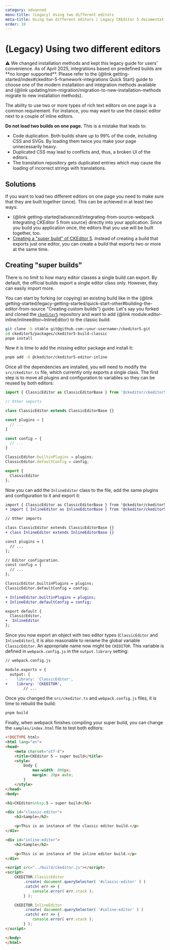 ```yaml
---
category: advanced
menu-title: (Legacy) Using two different editors
meta-title: Using two different editors | Legacy CKEditor 5 documentation
order: 10
---
```

# (Legacy) Using two different editors

<info-box warning>
	⚠️ We changed installation methods and kept this legacy guide for users’ convenience. As of April 2025, integrations based on predefined builds are **no longer supported**. Please refer to the {@link getting-started/index#ckeditor-5-framework-integrations Quick Start} guide to choose one of the modern installation and integration methods available and {@link updating/nim-migration/migration-to-new-installation-methods migrate to new installation methods}.
</info-box>

The ability to use two or more types of rich text editors on one page is a common requirement. For instance, you may want to use the classic editor next to a couple of inline editors.

**Do not load two builds on one page.** This is a mistake that leads to:

* Code duplication. Both builds share up to 99% of the code, including CSS and SVGs. By loading them twice you make your page unnecessarily heavy.
* Duplicated CSS may lead to conflicts and, thus, a broken UI of the editors.
* The translation repository gets duplicated entries which may cause the loading of incorrect strings with translations.

## Solutions

If you want to load two different editors on one page you need to make sure that they are built together (once). This can be achieved in at least two ways:

* {@link getting-started/advanced/integrating-from-source-webpack Integrating CKEditor&nbsp;5 from source} directly into your application. Since you build you application once, the editors that you use will be built together, too.
* [Creating a "super build" of CKEditor&nbsp;5](#creating-super-builds). Instead of creating a build that exports just one editor, you can create a build that exports two or more at the same time.

## Creating "super builds"

There is no limit to how many editor classes a single build can export. By default, the official builds export a single editor class only. However, they can easily import more.

You can start by forking (or copying) an existing build like in the {@link getting-started/legacy-getting-started/quick-start-other#building-the-editor-from-source "Creating custom builds"} guide. Let's say you forked and cloned the [`ckeditor5`](http://github.com/ckeditor/ckeditor5) repository and want to add {@link module:editor-inline/inlineeditor~InlineEditor} to the classic build:

```bash
git clone -b stable git@github.com:<your-username>/ckeditor5.git
cd ckeditor5/packages/ckeditor5-build-classic
pnpm install
```

Now it is time to add the missing editor package and install it:

```bash
pnpm add -D @ckeditor/ckeditor5-editor-inline
```

Once all the dependencies are installed, you will need to modify the `src/ckeditor.ts` file, which currently only exports a single class. The first step is to move all plugins and configuration to variables so they can be reused by both editors:

```js
import { ClassicEditor as ClassicEditorBase } from '@ckeditor/ckeditor5-editor-classic';

// Other imports

class ClassicEditor extends ClassicEditorBase {}

const plugins = [
  // ...
]

const config = {
  // ...
}

ClassicEditor.builtinPlugins = plugins;
ClassicEditor.defaultConfig = config;

export {
  ClassicEditor
};
```

Now you can add the `InlineEditor` class to the file, add the same plugins and configuration to it and export it:

```diff
import { ClassicEditor as ClassicEditorBase } from '@ckeditor/ckeditor5-editor-classic';
+ import { InlineEditor as InlineEditorBase } from '@ckeditor/ckeditor5-editor-inline';

// Other imports

class ClassicEditor extends ClassicEditorBase {}
+ class InlineEditor extends InlineEditorBase {}

const plugins = [
  // ...
];

// Editor configuration.
const config = {
  // ...
};

ClassicEditor.builtinPlugins = plugins;
ClassicEditor.defaultConfig = config;

+ InlineEditor.builtinPlugins = plugins;
+ InlineEditor.defaultConfig = config;

export default {
  ClassicEditor,
+  InlineEditor
};
```

Since you now export an object with two editor types (`ClassicEditor` and `InlineEditor`), it is also reasonable to rename the global variable `ClassicEditor`. An appropriate name now might be `CKEDITOR`. This variable is defined in `webpack.config.js` in the `output.library` setting:

```diff
// webpack.config.js

module.exports = {
  output: {
-    library: 'ClassicEditor',
+    library: 'CKEDITOR',
		// ...
```

Once you changed the `src/ckeditor.ts` and `webpack.config.js` files, it is time to rebuild the build:

```bash
pnpm build
```

Finally, when webpack finishes compiling your super build, you can change the `samples/index.html` file to test both editors:

```html
<!DOCTYPE html>
<html lang="en">
<head>
	<meta charset="utf-8">
	<title>CKEditor 5 – super build</title>
	<style>
		body {
			max-width: 800px;
			margin: 20px auto;
		}
	</style>
</head>
<body>

<h1>CKEditor&nbsp;5 – super build</h1>

<div id="classic-editor">
	<h2>Sample</h2>

	<p>This is an instance of the classic editor build.</p>
</div>

<div id="inline-editor">
	<h2>Sample</h2>

	<p>This is an instance of the inline editor build.</p>
</div>

<script src="../build/ckeditor.js"></script>
<script>
	CKEDITOR.ClassicEditor
		.create( document.querySelector( '#classic-editor' ) )
		.catch( err => {
			console.error( err.stack );
		} );

	CKEDITOR.InlineEditor
		.create( document.querySelector( '#inline-editor' ) )
		.catch( err => {
			console.error( err.stack );
		} );
</script>

</body>
</html>
```
